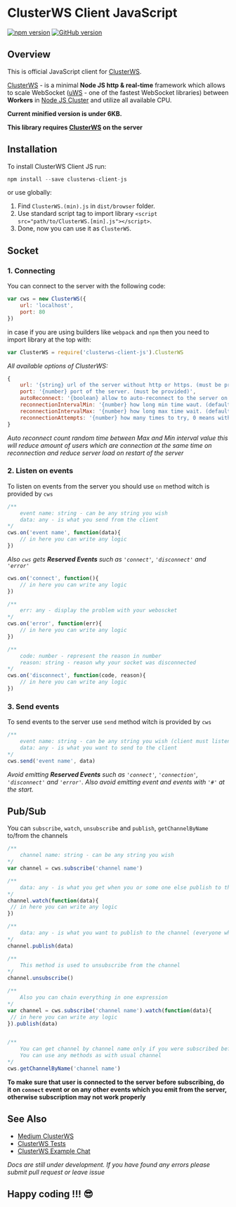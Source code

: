 # ClusterWS Client JavaScript
[![npm version](https://badge.fury.io/js/clusterws-client-js.svg)](https://badge.fury.io/js/clusterws-client-js)
[![GitHub version](https://badge.fury.io/gh/goriunov%2FClusterWS-Client-JS.svg)](https://badge.fury.io/gh/goriunov%2FClusterWS-Client-JS)

## Overview
This is official JavaScript client for [ClusterWS](https://github.com/ClusterWS/ClusterWS).

[ClusterWS](https://github.com/ClusterWS/ClusterWS) - is a minimal **Node JS http & real-time** framework which allows to scale WebSocket ([uWS](https://github.com/uNetworking/uWebSockets) - one of the fastest WebSocket libraries) between **Workers** in [Node JS Cluster](https://nodejs.org/api/cluster.html) and utilize all available CPU.

**Current minified version is under 6KB.**

**This library requires [ClusterWS](https://github.com/ClusterWS/ClusterWS) on the server**

## Installation
To install ClusterWS Client JS run:
```js
npm install --save clusterws-client-js
```
or use globally: 

1. Find `ClusterWS.(min).js`  in `dist/browser` folder.
2. Use standard script tag to import library `<script src="path/to/ClusterWS.[min].js"></script>`.
3. Done, now you can use it as `ClusterWS`.


## Socket
### 1. Connecting
You can connect to the server with the following code: 
```js
var cws = new ClusterWS({
    url: 'localhost',
    port: 80
})
```

in case if you are using builders like `webpack` and `npm` then you need to import library at the top with: 
```js
var ClusterWS = require('clusterws-client-js').ClusterWS
```

*All available options of ClusterWS:*
```js
{
    url: '{string} url of the server without http or https. (must be provided)',
    port: '{number} port of the server. (must be provided)',
    autoReconnect: '{boolean} allow to auto-reconnect to the server on lost connection. (default false)',
    reconnectionIntervalMin: '{number} how long min time waut. (default 1000) in ms', 
    reconnectionIntervalMax: '{number} how long max time wait. (default 5000) in ms', 
    reconnectionAttempts: '{number} how many times to try, 0 means without limit. (default 0)'
}
```

*Auto reconnect count random time between Max and Min interval value this will reduce amount of users which are connection at the same time on reconnection and reduce server load on restart of the server*

### 2. Listen on events
To listen on events from the server you should use `on` method witch is provided by `cws`
```js
/**
    event name: string - can be any string you wish
    data: any - is what you send from the client
*/
cws.on('event name', function(data){
    // in here you can write any logic
})
```

*Also `cws` gets **Reserved Events** such as `'connect'`, `'disconnect'` and `'error'`*
```js
cws.on('connect', function(){
    // in here you can write any logic
})

/**
    err: any - display the problem with your weboscket
*/
cws.on('error', function(err){
    // in here you can write any logic
})

/**
    code: number - represent the reason in number
    reason: string - reason why your socket was disconnected
*/
cws.on('disconnect', function(code, reason){
    // in here you can write any logic
})
```

### 3. Send events
To send events to the server use `send` method witch is provided by `cws`
```js
/**
    event name: string - can be any string you wish (client must listen on this event name)
    data: any - is what you want to send to the client
*/
cws.send('event name', data)
```

*Avoid emitting **Reserved Events** such as `'connect'`, `'connection'`, `'disconnect'` and `'error'`. Also avoid emitting  event and events with `'#'` at the start.*

## Pub/Sub
You can `subscribe`, `watch`, `unsubscribe` and `publish`, `getChannelByName` to/from the channels
```js
/**
    channel name: string - can be any string you wish
*/
var channel = cws.subscribe('channel name')

/**
    data: any - is what you get when you or some one else publish to the channel
*/
channel.watch(function(data){
 // in here you can write any logic
})

/**
    data: any - is what you want to publish to the channel (everyone who is subscribe will get it)
*/
channel.publish(data)

/**
    This method is used to unsubscribe from the channel
*/
channel.unsubscribe()

/**
    Also you can chain everything in one expression
*/
var channel = cws.subscribe('channel name').watch(function(data){
 // in here you can write any logic
}).publish(data)


/**
    You can get channel by channel name only if you were subscribed before
    You can use any methods as with usual channel
*/
cws.getChannelByName('channel name')

```

**To make sure that user is connected to the server before subscribing, do it on `connect` event or on any other events which you emit from the server, otherwise subscription may not work properly**

## See Also
* [Medium ClusterWS](https://medium.com/clusterws)
* [ClusterWS Tests](https://github.com/ClusterWS/ClusterWS-Tests)
* [ClusterWS Example Chat](https://github.com/goriunov/ClusterWS-Chat-Example)

*Docs are still under development. If you have found any errors please submit pull request or leave issue*

## Happy coding !!! :sunglasses: